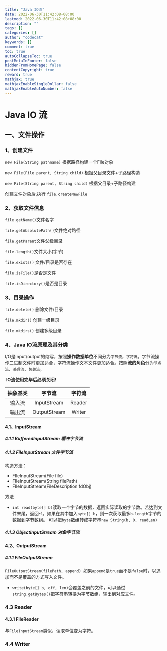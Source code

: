 ```yaml
---
title: "Java IO流"
date: 2022-06-30T11:42:08+08:00
lastmod: 2022-06-30T11:42:08+08:00
description: ""
tags: []
categories: []
author: "codecat"
keywords: []
comment: true
toc: true
autoCollapseToc: true
postMetaInFooter: false
hiddenFromHomePage: false
contentCopyright: true
reward: true
mathjax: true
mathjaxEnableSingleDollar: false
mathjaxEnableAutoNumber: false
---
```


# Java IO 流

## 一、文件操作

### 1、创建文件

`new File(String pathname)`	根据路径构建一个File对象

`new File(File parent, String child)`	根据父目录文件+子路径构造

`new File(String parent, String child)`	根据父目录+子路径构建

创建文件对象后,执行  `file.createNewFile`

### 2、获取文件信息

`file.getName()`文件名字

`file.getAbsolutePath()`文件绝对路径

`file.getParent`文件父级目录

`file.length()`文件大小(字节)

`file.exists()` 文件/目录是否存在

`file.isFile()`是否是文件

`file.isDirectory()`是否是目录

### 3、目录操作

`file.delete()`	删除文件/目录

`file.mkdir()`	创建一级目录

`file.mkdirs()`	创建多级目录

### 4、Java IO流原理及其分类

​	I/O是input/output的缩写，按照**操作数据单位**不同分为`字节流`，`字符流`。字节流操作二进制文件时更加适合，字符流操作文本文件更加适合。按照**流的角色**分为`节点流`、`处理流`、`包装流`。

​	**IO流使用完毕后必须关闭!**

| 抽象基类 |    字节流    | 字符流 |
| :------: | :----------: | :----: |
|  输入流  | InputStream  | Reader |
|  输出流  | OutputStream | Writer |

#### 4.1、InputStream

##### 4.1.1 BufferedInputStream	缓冲字节流

##### 4.1.2 FileInputStream	文件字节流

构造方法：

- FIleInputStream(File file)
- FIleInputStream(String filePath)
- FIleInputStream(FileDescription fdObj)

方法

- `int read(byte[] b)`读取一个字节的数据，返回实际读取的字节数。若达到文件末尾，返回-1。如果在其中加入`byte[] b`，则一次获取最多`b.length`字节的数据到字节数组。 可以把`byte`数组转成字符串`new String(b, 0, readLen)`

##### 4.1.3 ObjectInputStream	对象字节流

#### 4.2、OutputStream

##### 4.1.1 FileOutputStream

`FileOutputStream(filePath, append) `如果`append`是`true`而不是`false`时，以追加而不是覆盖的方式写入文件。

- `write(byte[] b, off, len)`会覆盖之前的文件，可以通过`string.getBytes()`把字符串转换为字节数组，输出到对应文件。

### 4.3 Reader

#### 4.3.1 FileReader

与`FileInputStream`类似，读取单位变为字符。

### 4.4 Writer

